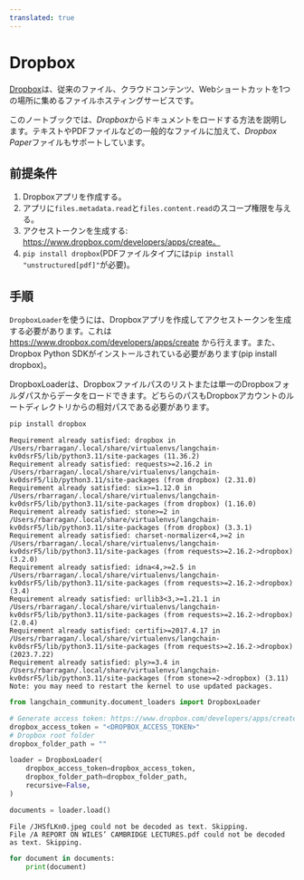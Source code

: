 ```yaml
---
translated: true
---
```


# Dropbox

[Dropbox](https://en.wikipedia.org/wiki/Dropbox)は、従来のファイル、クラウドコンテンツ、Webショートカットを1つの場所に集めるファイルホスティングサービスです。

このノートブックでは、*Dropbox*からドキュメントをロードする方法を説明します。テキストやPDFファイルなどの一般的なファイルに加えて、*Dropbox Paper*ファイルもサポートしています。

## 前提条件

1. Dropboxアプリを作成する。
2. アプリに`files.metadata.read`と`files.content.read`のスコープ権限を与える。
3. アクセストークンを生成する: https://www.dropbox.com/developers/apps/create。
4. `pip install dropbox`(PDFファイルタイプには`pip install "unstructured[pdf]"`が必要)。

## 手順

`DropboxLoader`を使うには、Dropboxアプリを作成してアクセストークンを生成する必要があります。これは https://www.dropbox.com/developers/apps/create から行えます。また、Dropbox Python SDKがインストールされている必要があります(pip install dropbox)。

DropboxLoaderは、Dropboxファイルパスのリストまたは単一のDropboxフォルダパスからデータをロードできます。どちらのパスもDropboxアカウントのルートディレクトリからの相対パスである必要があります。

```python
pip install dropbox
```

```output
Requirement already satisfied: dropbox in /Users/rbarragan/.local/share/virtualenvs/langchain-kv0dsrF5/lib/python3.11/site-packages (11.36.2)
Requirement already satisfied: requests>=2.16.2 in /Users/rbarragan/.local/share/virtualenvs/langchain-kv0dsrF5/lib/python3.11/site-packages (from dropbox) (2.31.0)
Requirement already satisfied: six>=1.12.0 in /Users/rbarragan/.local/share/virtualenvs/langchain-kv0dsrF5/lib/python3.11/site-packages (from dropbox) (1.16.0)
Requirement already satisfied: stone>=2 in /Users/rbarragan/.local/share/virtualenvs/langchain-kv0dsrF5/lib/python3.11/site-packages (from dropbox) (3.3.1)
Requirement already satisfied: charset-normalizer<4,>=2 in /Users/rbarragan/.local/share/virtualenvs/langchain-kv0dsrF5/lib/python3.11/site-packages (from requests>=2.16.2->dropbox) (3.2.0)
Requirement already satisfied: idna<4,>=2.5 in /Users/rbarragan/.local/share/virtualenvs/langchain-kv0dsrF5/lib/python3.11/site-packages (from requests>=2.16.2->dropbox) (3.4)
Requirement already satisfied: urllib3<3,>=1.21.1 in /Users/rbarragan/.local/share/virtualenvs/langchain-kv0dsrF5/lib/python3.11/site-packages (from requests>=2.16.2->dropbox) (2.0.4)
Requirement already satisfied: certifi>=2017.4.17 in /Users/rbarragan/.local/share/virtualenvs/langchain-kv0dsrF5/lib/python3.11/site-packages (from requests>=2.16.2->dropbox) (2023.7.22)
Requirement already satisfied: ply>=3.4 in /Users/rbarragan/.local/share/virtualenvs/langchain-kv0dsrF5/lib/python3.11/site-packages (from stone>=2->dropbox) (3.11)
Note: you may need to restart the kernel to use updated packages.
```

```python
from langchain_community.document_loaders import DropboxLoader
```

```python
# Generate access token: https://www.dropbox.com/developers/apps/create.
dropbox_access_token = "<DROPBOX_ACCESS_TOKEN>"
# Dropbox root folder
dropbox_folder_path = ""
```

```python
loader = DropboxLoader(
    dropbox_access_token=dropbox_access_token,
    dropbox_folder_path=dropbox_folder_path,
    recursive=False,
)
```

```python
documents = loader.load()
```

```output
File /JHSfLKn0.jpeg could not be decoded as text. Skipping.
File /A REPORT ON WILES’ CAMBRIDGE LECTURES.pdf could not be decoded as text. Skipping.
```

```python
for document in documents:
    print(document)
```
